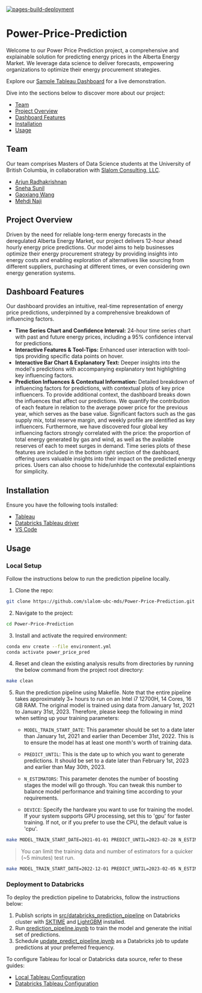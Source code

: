 [![pages-build-deployment](https://github.com/slalom-ubc-mds/Power-Price-Prediction/actions/workflows/pages/pages-build-deployment/badge.svg)](https://github.com/slalom-ubc-mds/Power-Price-Prediction/actions/workflows/pages/pages-build-deployment)

# Power-Price-Prediction

Welcome to our Power Price Prediction project, a comprehensive and explainable solution for predicting energy prices in the Alberta Energy Market. We leverage data science to deliver forecasts, empowering organizations to optimize their energy procurement strategies.

Explore our [Sample Tableau Dashboard](https://public.tableau.com/app/profile/gaoxiang.wang8077/viz/AESOVersion6_0/PredictedDash?publish=yes) for a live demonstration.

Dive into the sections below to discover more about our project:

- [Team](#team)
- [Project Overview](#project-overview)
- [Dashboard Features](#dashboard-features)
- [Installation](#installation)
- [Usage](#usage)

## Team

Our team comprises Masters of Data Science students at the University of British Columbia, in collaboration with [Slalom Consulting, LLC](https://www.slalom.com/).

- [Arjun Radhakrishnan](https://github.com/rkrishnan-arjun)
- [Sneha Sunil](https://github.com/snesunil)
- [Gaoxiang Wang](https://github.com/louiewang820)
- [Mehdi Naji](https://github.com/mehdi-naji)

## Project Overview

Driven by the need for reliable long-term energy forecasts in the deregulated Alberta Energy Market, our project delivers 12-hour ahead hourly energy price predictions. Our model aims to help businesses optimize their energy procurement strategy by providing insights into energy costs and enabling exploration of alternatives like sourcing from different suppliers, purchasing at different times, or even considering own energy generation systems.

## Dashboard Features

Our dashboard provides an intuitive, real-time representation of energy price predictions, underpinned by a comprehensive breakdown of influencing factors.

- **Time Series Chart and Confidence Interval:** 24-hour time series chart with past and future energy prices, including a 95% confidence interval for predictions.
- **Interactive Features & Tool-Tips:** Enhanced user interaction with tool-tips providing specific data points on hover.
- **Interactive Bar Chart & Explanatory Text:** Deeper insights into the model's predictions with accompanying explanatory text highlighting key influencing factors.
- **Prediction Influences & Contextual Information:** Detailed breakdown of influencing factors for predictions, with contextual plots of key price influencers. To provide additional context, the dashboard breaks down the influences that affect our predictions. We quantify the contribution of each feature in relation to the average power price for the previous year, which serves as the base value. Significant factors such as the gas supply mix, total reserve margin, and weekly profile are identified as key influencers. Furthermore, we have discovered four global key influencing factors strongly correlated with the price: the proportion of total energy generated by gas and wind, as well as the available reserves of each to meet surges in demand. Time series plots of these features are included in the bottom right section of the dashboard, offering users valuable insights into their impact on the predicted energy prices. Users can also choose to hide/unhide the contexutal explaintions for simplicity.

## Installation

Ensure you have the following tools installed:

- [Tableau](https://www.tableau.com/)
- [Databricks Tableau driver](https://www.databricks.com/spark/odbc-drivers-download?_gl=1*wbycmt*_gcl_au*MTExNDA4MjAzOC4xNjg1Mzg0MjQw&_ga=2.190062569.311368728.1687321881-777036860.1685384240)
- [VS Code](https://code.visualstudio.com/)

## Usage

### Local Setup

Follow the instructions below to run the prediction pipeline locally.

1. Clone the repo:

```bash
git clone https://github.com/slalom-ubc-mds/Power-Price-Prediction.git
```

2. Navigate to the project:

```bash
cd Power-Price-Prediction
```

3. Install and activate the required environment:

```bash
conda env create --file environment.yml
conda activate power_price_pred
```

4. Reset and clean the existing analysis results from directories by running the below command from the project root directory:

```bash
make clean
```

5. Run the prediction pipeline using Makefile. Note that the entire pipeline takes approximately 3+ hours to run on an Intel i7 12700H, 14 Cores, 16 GB RAM. The original model is trained using data from January 1st, 2021 to January 31st, 2023. Therefore, please keep the following in mind when setting up your training parameters:

    - `MODEL_TRAIN_START_DATE`: This parameter should be set to a date later than January 1st, 2021 and earlier than December 31st, 2022. This is to ensure the model has at least one month's worth of training data.

    - `PREDICT_UNTIL`: This is the date up to which you want to generate predictions. It should be set to a date later than February 1st, 2023 and earlier than May 30th, 2023.

    - `N_ESTIMATORS`: This parameter denotes the number of boosting stages the model will go through. You can tweak this number to balance model performance and training time according to your requirements.

    - `DEVICE`: Specify the hardware you want to use for training the model. If your system supports GPU processing, set this to 'gpu' for faster training. If not, or if you prefer to use the CPU, the default value is 'cpu'.

```bash
make MODEL_TRAIN_START_DATE=2021-01-01 PREDICT_UNTIL=2023-02-28 N_ESTIMATORS=1000 DEVICE=cpu
```

> You can limit the training data and number of estimators for a quicker (~5 minutes) test run.

```bash
make MODEL_TRAIN_START_DATE=2022-12-01 PREDICT_UNTIL=2023-02-05 N_ESTIMATORS=1 DEVICE=cpu
```

### Deployment to Databricks

To deploy the prediction pipeline to Databricks, follow the instructions below:

1. Publish scripts in [src/databricks_prediction_pipeline](https://github.com/slalom-ubc-mds/Power-Price-Prediction/tree/main/src/databricks_prediction_pipeline) on Databricks cluster with [SKTIME](https://www.sktime.net/en/latest/installation.html) and [LightGBM](https://lightgbm.readthedocs.io/en/latest/Installation-Guide.html) installed.
2. Run [prediction_pipeline.ipynb](https://github.com/slalom-ubc-mds/Power-Price-Prediction/blob/main/src/databricks_prediction_pipeline/prediction_pipeline.ipynb) to train the model and generate the initial set of predictions.
3. Schedule [update_predict_pipeline.ipynb](https://github.com/slalom-ubc-mds/Power-Price-Prediction/blob/main/src/databricks_prediction_pipeline/update_predict_pipeline.ipynb) as a Databricks job to update predictions at your preferred frequency.

To configure Tableau for local or Databricks data source, refer to these guides:

- [Local Tableau Configuration](https://github.com/slalom-ubc-mds/Power-Price-Prediction/blob/main/Tableau_ReadME.md#connect-tableau-with-local-files)
- [Databricks Tableau Configuration](https://github.com/slalom-ubc-mds/Power-Price-Prediction/blob/main/Tableau_ReadME.md#connect-tableau-with-databricks)
